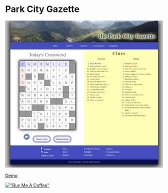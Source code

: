 # Park City Gazette

[![Park](assets/park-city-gazette.png)](https://hesbon-osoro.github.io/Park-City-Gazette)

[Demo](https://hesbon-osoro.github.io/Park-City-Gazette)

[!["Buy Me A Coffee"](https://www.buymeacoffee.com/assets/img/custom_images/orange_img.png)](https://www.buymeacoffee.com/wazimu)

